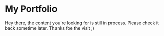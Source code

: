 # My Portfolio

Hey there, the content you're looking for is still in process. Please check it back sometime later.
Thanks foe the visit ;)

